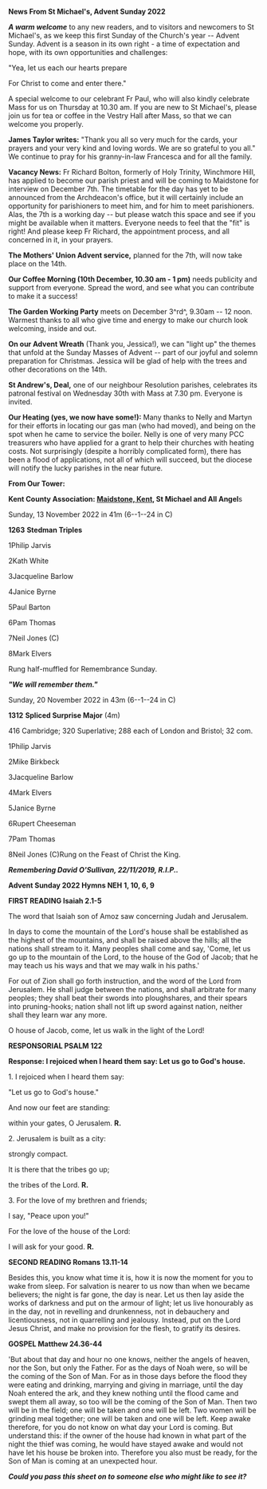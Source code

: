**News From St Michael\'s, Advent Sunday 2022**

***A warm welcome*** to any new readers, and to visitors and newcomers
to St Michael\'s, as we keep this first Sunday of the Church\'s year --
Advent Sunday. Advent is a season in its own right - a time of
expectation and hope, with its own opportunities and challenges:

"Yea, let us each our hearts prepare

For Christ to come and enter there."

A special welcome to our celebrant Fr Paul, who will also kindly
celebrate Mass for us on Thursday at 10.30 am. If you are new to St
Michael\'s, please join us for tea or coffee in the Vestry Hall after
Mass, so that we can welcome you properly.

**James Taylor writes:** "Thank you all so very much for the cards, your
prayers and your very kind and loving words. We are so grateful to you
all." We continue to pray for his granny-in-law Francesca and for all
the family.

**Vacancy News:** Fr Richard Bolton, formerly of Holy Trinity, Winchmore
Hill, has applied to become our parish priest and will be coming to
Maidstone for interview on December 7th. The timetable for the day has
yet to be announced from the Archdeacon\'s office, but it will certainly
include an opportunity for parishioners to meet him, and for him to meet
parishioners. Alas, the 7th is a working day -- but please watch this
space and see if you might be available when it matters. Everyone needs
to feel that the "fit" is right! And please keep Fr Richard, the
appointment process, and all concerned in it, in your prayers.

**The Mothers\' Union Advent service,** planned for the 7th, will now
take place on the 14th.

**Our Coffee Morning (10th December, 10.30 am - 1 pm)** needs
publicity and support from everyone. Spread the word, and see what you
can contribute to make it a success!

**The Garden Working Party** meets on December 3^rd^, 9.30am -- 12 noon.
Warmest thanks to all who give time and energy to make our church look
welcoming, inside and out.

**On our Advent Wreath** (Thank you, Jessica!), we can "light up" the
themes that unfold at the Sunday Masses of Advent -- part of our joyful
and solemn preparation for Christmas. Jessica will be glad of help with
the trees and other decorations on the 14th.

**St Andrew\'s, Deal,** one of our neighbour Resolution parishes,
celebrates its patronal festival on Wednesday 30th with Mass at 7.30
pm. Everyone is invited.

**Our Heating (yes, we now have some!):** Many thanks to Nelly and
Martyn for their efforts in locating our gas man (who had moved), and
being on the spot when he came to service the boiler. Nelly is one of
very many PCC treasurers who have applied for a grant to help their
churches with heating costs. Not surprisingly (despite a horribly
complicated form), there has been a flood of applications, not all of
which will succeed, but the diocese will notify the lucky parishes in
the near future.

**From Our Tower:**

**Kent County Association: [Maidstone,
Kent](https://dove.cccbr.org.uk/detail.php?tower=12644#_blank), St
Michael and All Angel**s

Sunday, 13 November 2022 in 41m (6--1--24 in C)

**1263** **Stedman Triples**

1Philip Jarvis

2Kath White

3Jacqueline Barlow

4Janice Byrne

5Paul Barton

6Pam Thomas

7Neil Jones (C)

8Mark Elvers

Rung half-muffled for Remembrance Sunday.

***\"We will remember them.\"***

Sunday, 20 November 2022 in 43m (6--1--24 in C)

**1312** **Spliced Surprise Major** (4m)

416 Cambridge; 320 Superlative; 288 each of London and Bristol; 32 com.

1Philip Jarvis

2Mike Birkbeck

3Jacqueline Barlow

4Mark Elvers

5Janice Byrne

6Rupert Cheeseman

7Pam Thomas

8Neil Jones (C)Rung on the Feast of Christ the King.

***Remembering David O\'Sullivan, 22/11/2019, R.I.P..***

**Advent Sunday 2022 Hymns NEH 1, 10, 6, 9**

**FIRST READING Isaiah 2.1-5**

The word that Isaiah son of Amoz saw concerning Judah and Jerusalem.

In days to come the mountain of the Lord's house shall be established as
the highest of the mountains, and shall be raised above the hills; all
the nations shall stream to it. Many peoples shall come and say, 'Come,
let us go up to the mountain of the Lord, to the house of the God of
Jacob; that he may teach us his ways and that we may walk in his paths.'

For out of Zion shall go forth instruction, and the word of the Lord
from Jerusalem. He shall judge between the nations, and shall arbitrate
for many peoples; they shall beat their swords into ploughshares, and
their spears into pruning-hooks; nation shall not lift up sword against
nation, neither shall they learn war any more.

O house of Jacob, come, let us walk in the light of the Lord!

**RESPONSORIAL PSALM 122**

**Response: I rejoiced when I heard them say: Let us go to God's
house.**

1\. I rejoiced when I heard them say:

"Let us go to God's house."

And now our feet are standing:

within your gates, O Jerusalem. **R.**

2\. Jerusalem is built as a city:

strongly compact.

It is there that the tribes go up;

the tribes of the Lord. **R.**

3\. For the love of my brethren and friends;

I say, "Peace upon you!"

For the love of the house of the Lord:

I will ask for your good. **R.**

**SECOND READING Romans 13.11-14**

Besides this, you know what time it is, how it is now the moment for you
to wake from sleep. For salvation is nearer to us now than when we
became believers; the night is far gone, the day is near. Let us then
lay aside the works of darkness and put on the armour of light; let us
live honourably as in the day, not in revelling and drunkenness, not in
debauchery and licentiousness, not in quarrelling and jealousy. Instead,
put on the Lord Jesus Christ, and make no provision for the flesh, to
gratify its desires.

**GOSPEL Matthew 24.36-44**

'But about that day and hour no one knows, neither the angels of heaven,
nor the Son, but only the Father. For as the days of Noah were, so will
be the coming of the Son of Man. For as in those days before the flood
they were eating and drinking, marrying and giving in marriage, until
the day Noah entered the ark, and they knew nothing until the flood came
and swept them all away, so too will be the coming of the Son of Man.
Then two will be in the field; one will be taken and one will be left.
Two women will be grinding meal together; one will be taken and one will
be left. Keep awake therefore, for you do not know on what day your Lord
is coming. But understand this: if the owner of the house had known in
what part of the night the thief was coming, he would have stayed awake
and would not have let his house be broken into. Therefore you also must
be ready, for the Son of Man is coming at an unexpected hour.

***Could you pass this sheet on to someone else who might like to see
it?***

